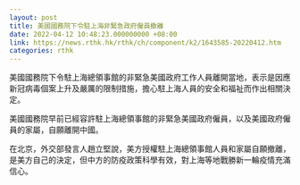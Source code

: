 ```yaml
---
layout: post
title: 美國國務院下令駐上海非緊急政府僱員撤離
date: 2022-04-12 10:48:23.000000000 +08:00
link: https://news.rthk.hk/rthk/ch/component/k2/1643585-20220412.htm
categories: rthk
---
```


美國國務院下令駐上海總領事館的非緊急美國政府工作人員離開當地，表示是因應新冠病毒個案上升及嚴厲的限制措施，擔心駐上海人員的安全和福祉而作出相關決定。

美國國務院早前已經容許駐上海總領事館的非緊急美國政府僱員，以及美國政府僱員的家屬，自願離開中國。

在北京，外交部發言人趙立堅說，美方授權駐上海總領事館人員和家屬自願撤離，是美方自己的決定，但中方的防疫政策科學有效，對上海等地戰勝新一輪疫情充滿信心。
